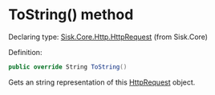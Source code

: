 <!--

Copyrights 2023 Sisk Framework - CypherPotato
Published under MIT license

!!! DO NOT EDIT THIS FILE !!!
This file was generated by a tool in the Sisk package. To edit the information in this documentation,
edit the XML documentation present in the Sisk source code.

-->


# ToString() method

Declaring type: [Sisk.Core.Http.HttpRequest](/spec/Sisk.Core.Http.HttpRequest.md) (from Sisk.Core)


Definition:

```cs
public override String ToString()
```

Gets an string representation of this <a href="/spec/Sisk.Core.Http.HttpRequest.md">HttpRequest</a> object.

